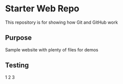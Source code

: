 # Starter Web Repo

This repository is for showing how Git and GitHub work

## Purpose

Sample website with plenty of files for demos


## Testing

1 2 3
